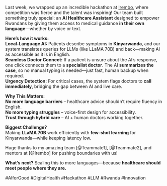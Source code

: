 
Last week, we wrapped up an incredible hackathon at [Irembo](@Irembo), where competition was fierce and the talent was inspiring! Our team built something truly special: an **AI Healthcare Assistant** designed to empower Rwandans by giving them access to medical guidance **in their own language**—whether by voice or text.  

**Here’s how it works:**  
**Local-Language AI:** Patients describe symptoms in **Kinyarwanda**, and our system translates queries for LLMs (like LLaMA 70B) and back—making AI as accessible as it is in English.  
**Seamless Doctor Connect:** If a patient is unsure about the AI’s response, one click connects them to a **specialist doctor**. The AI **summarizes the case**, so no manual typing is needed—just fast, human backup when required.  
 **Urgency Detection:** For critical cases, the system flags doctors to **call immediately**, bridging the gap between AI and live care.  

**Why This Matters:**  
 **No more language barriers** – healthcare advice shouldn’t require fluency in English.  
**No more typing struggles** – voice-first design for accessibility.  
**Trust through hybrid care** – AI + human doctors working together.  

**Biggest Challenge?**  
Making **LLaMA 70B** work efficiently with **few-shot learning** for Kinyarwanda—while keeping latency low.  

Huge thanks to my amazing team [@Teammate1], [@Teammate2], and mentors at [@Irembo] for pushing boundaries with us!  

**What’s next?** Scaling this to more languages—because **healthcare should meet people where they are.** 

#AIforGood #DigitalHealth #Hackathon #LLM #Rwanda #Innovation


